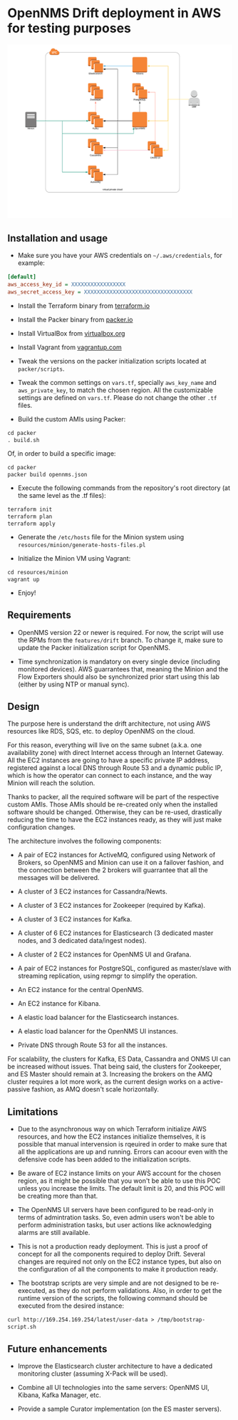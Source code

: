# OpenNMS Drift deployment in AWS for testing purposes

![diagram](resources/diagram.png)

## Installation and usage

* Make sure you have your AWS credentials on `~/.aws/credentials`, for example:

```INI
[default]
aws_access_key_id = XXXXXXXXXXXXXXXXX
aws_secret_access_key = XXXXXXXXXXXXXXXXXXXXXXXXXXXXXXXXXX
```

* Install the Terraform binary from [terraform.io](https://www.terraform.io)

* Install the Packer binary from [packer.io](https://www.packer.io)

* Install VirtualBox from [virtualbox.org](https://www.virtualbox.org)

* Install Vagrant from [vagrantup.com](https://www.vagrantup.com)

* Tweak the versions on the packer initialization scripts located at `packer/scripts`.

* Tweak the common settings on `vars.tf`, specially `aws_key_name` and `aws_private_key`, to match the chosen region. All the customizable settings are defined on `vars.tf`. Please do not change the other `.tf` files.

* Build the custom AMIs using Packer:

```SHELL
cd packer
. build.sh
```

Of, in order to build a specific image:

```SHELL
cd packer
packer build opennms.json
```

* Execute the following commands from the repository's root directory (at the same level as the .tf files):

```SHELL
terraform init
terraform plan
terraform apply
```

* Generate the `/etc/hosts` file for the Minion system using `resources/minion/generate-hosts-files.pl`

* Initialize the Minion VM using Vagrant:

```SHELL
cd resources/minion
vagrant up
```

* Enjoy!

## Requirements

* OpenNMS version 22 or newer is required. For now, the script will use the RPMs from the `features/drift` branch. To change it, make sure to update the Packer initialization script for OpenNMS.

* Time synchronization is mandatory on every single device (including monitored devices). AWS guarrantees that, meaning the Minion and the Flow Exporters should also be synchronized prior start using this lab (either by using NTP or manual sync). 

## Design

The purpose here is understand the drift architecture, not using AWS resources like RDS, SQS, etc. to deploy OpenNMS on the cloud.

For this reason, everything will live on the same subnet (a.k.a. one availability zone) with direct Internet access through an Internet Gateway. All the EC2 instances are going to have a specific private IP address, registered against a local DNS through Route 53 and a dynamic public IP, which is how the operator can connect to each instance, and the way Minion will reach the solution.

Thanks to packer, all the required software will be part of the respective custom AMIs. Those AMIs should be re-created only when the installed software should be changed. Otherwise, they can be re-used, drastically reducing the time to have the EC2 instances ready, as they will just make configuration changes.

The architecture involves the following components:

* A pair of EC2 instances for ActiveMQ, configured using Network of Brokers, so OpenNMS and Minion can use it on a failover fashion, and the connection between the 2 brokers will guarrantee that all the messages will be delivered.

* A cluster of 3 EC2 instances for Cassandra/Newts.

* A cluster of 3 EC2 instances for Zookeeper (required by Kafka). 

* A cluster of 3 EC2 instances for Kafka.

* A cluster of 6 EC2 instances for Elasticsearch (3 dedicated master nodes, and 3 dedicated data/ingest nodes).

* A cluster of 2 EC2 instances for OpenNMS UI and Grafana.

* A pair of EC2 instances for PostgreSQL, configured as master/slave with streaming replication, using repmgr to simplify the operation.

* An EC2 instance for the central OpenNMS.

* An EC2 instance for Kibana.

* A elastic load balancer for the Elasticsearch instances.

* A elastic load balancer for the OpenNMS UI instances.

* Private DNS through Route 53 for all the instances.

For scalability, the clusters for Kafka, ES Data, Cassandra and ONMS UI can be increased without issues. That being said, the clusters for Zookeeper, and ES Master should remain at 3. Increasing the brokers on the AMQ cluster requires a lot more work, as the current design works on a active-passive fashion, as AMQ doesn't scale horizontally.

## Limitations

* Due to the asynchronous way on which Terraform initialize AWS resources, and how the EC2 instances initialize themselves, it is possible that manual intervension is rqeuired in order to make sure that all the applications are up and running. Errors can acoour even with the defensive code has been added to the initialization scripts.

* Be aware of EC2 instance limits on your AWS account for the chosen region, as it might be possible that you won't be able to use this POC unless you increase the limits. The default limit is 20, and this POC will be creating more than that.

* The OpenNMS UI servers have been configured to be read-only in terms of admintration tasks. So, even admin users won't be able to perform administration tasks, but user actions like acknowledging alarms are still available.

* This is not a production ready deployment. This is just a proof of concept for all the components required to deploy Drift. Several changes are required not only on the EC2 instance types, but also on the configuration of all the components to make it production ready.

* The bootstrap scripts are very simple and are not designed to be re-executed, as they do not perform validations. Also, in order to get the runtime version of the scripts, the following command should be executed from the desired instance:

```SHELL
curl http://169.254.169.254/latest/user-data > /tmp/bootstrap-script.sh
```

## Future enhancements

* Improve the Elasticsearch cluster architecture to have a dedicated monitoring cluster (assuming X-Pack will be used).

* Combine all UI technologies into the same servers: OpenNMS UI, Kibana, Kafka Manager, etc.

* Provide a sample Curator implementation (on the ES master servers).
